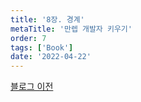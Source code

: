 ```yaml
---
title: '8장. 경계'
metaTitle: '만렙 개발자 키우기'
order: 7
tags: ['Book']
date: '2022-04-22'
---
```


[블로그 이전](https://nowwatersblog.tistory.com/14)




















